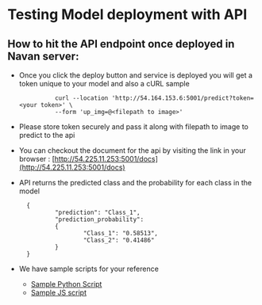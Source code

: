 # Testing Model deployment with API

## How to hit the API endpoint once deployed in Navan server:

- Once you click the deploy button and service is deployed you will get a token unique to your model and also a cURL sample

                curl --location 'http://54.164.153.6:5001/predict?token=<your token>' \
                --form 'up_img=@<filepath to image>'
- Please store token securely and pass it along with filepath to image to predict to the api
- You can checkout the document for the api by visiting the link in your browser : [http://54.225.11.253:5001/docs](http://54.225.11.253:5001/docs)
- API returns the predicted class and the probability for each class in the model

        {
                "prediction": "Class_1",
                "prediction_probability": 
                {
                        "Class_1": "0.58513",
                        "Class_2": "0.41486"
                }
        }
- We have sample scripts for your reference 

  - [Sample Python Script](https://github.com/saaragh/navan_ai_docs/blob/main/deploy_model_as_api/sample.py) 
  - [Sample JS script](https://github.com/saaragh/navan_ai_docs/blob/main/deploy_model_as_api/sample.js)